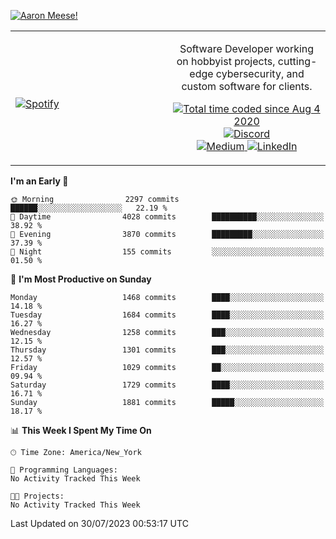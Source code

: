 [![Aaron Meese!](https://user-images.githubusercontent.com/17814535/88975338-a2aabf00-d27f-11ea-963f-8a19608716b4.png)](https://github.com/ajmeese7/readme-ascii "README ASCII")

<!-- Modified from project here: https://github.com/novatorem/novatorem -->
<table width="100%">
  <tr>
  <td width="50%">

&nbsp; <br> [![Spotify](https://ajmeese7.vercel.app/api/spotify)](https://open.spotify.com/user/ajmeese)

  </td>
  <td width="50%">
    <p align="center">
    Software Developer working on hobbyist projects, cutting-edge cybersecurity, and custom software for clients.
    </p>
    <p align="center">
      <a href="https://wakatime.com/@f726891d-3b02-46cd-9b60-e8c59f9e2b14">
        <img src="https://wakatime.com/badge/user/f726891d-3b02-46cd-9b60-e8c59f9e2b14.svg" alt="Total time coded since Aug 4 2020" title="WakaTime" />
      </a>
      <a href="http://link.aaronmeese.com/discord">
        <img src="https://img.shields.io/badge/discord-ajmeese7%234835-369?style=flat-square&logo=discord&logoColor=white&color=purple" alt="Discord" title="Discord">
      </a>
      <br />
      <a href="https://link.aaronmeese.com/medium">
        <img src="https://img.shields.io/badge/medium-ajmeese7-1DB954?style=flat-square&logo=medium&logoColor=white" alt="Medium" title="Medium">
      </a>
      <a href="https://link.aaronmeese.com/linkedin">
        <img src="https://img.shields.io/badge/linkedIn-aaronmeese-1DB954?style=flat-square&logo=linkedin&logoColor=white&color=blue" alt="LinkedIn" title="LinkedIn">
      </a>
    </p>
  </td>

</table>

[//]: <> (The `&nbsp;` is to have Aphelion take up more space)

<!--START_SECTION:waka-->
**I'm an Early 🐤** 

```text
🌞 Morning                2297 commits        ██████░░░░░░░░░░░░░░░░░░░   22.19 % 
🌆 Daytime                4028 commits        ██████████░░░░░░░░░░░░░░░   38.92 % 
🌃 Evening                3870 commits        █████████░░░░░░░░░░░░░░░░   37.39 % 
🌙 Night                  155 commits         ░░░░░░░░░░░░░░░░░░░░░░░░░   01.50 % 
```
📅 **I'm Most Productive on Sunday** 

```text
Monday                   1468 commits        ████░░░░░░░░░░░░░░░░░░░░░   14.18 % 
Tuesday                  1684 commits        ████░░░░░░░░░░░░░░░░░░░░░   16.27 % 
Wednesday                1258 commits        ███░░░░░░░░░░░░░░░░░░░░░░   12.15 % 
Thursday                 1301 commits        ███░░░░░░░░░░░░░░░░░░░░░░   12.57 % 
Friday                   1029 commits        ██░░░░░░░░░░░░░░░░░░░░░░░   09.94 % 
Saturday                 1729 commits        ████░░░░░░░░░░░░░░░░░░░░░   16.71 % 
Sunday                   1881 commits        █████░░░░░░░░░░░░░░░░░░░░   18.17 % 
```


📊 **This Week I Spent My Time On** 

```text
🕑︎ Time Zone: America/New_York

💬 Programming Languages: 
No Activity Tracked This Week

🐱‍💻 Projects: 
No Activity Tracked This Week
```


 Last Updated on 30/07/2023 00:53:17 UTC
<!--END_SECTION:waka-->
